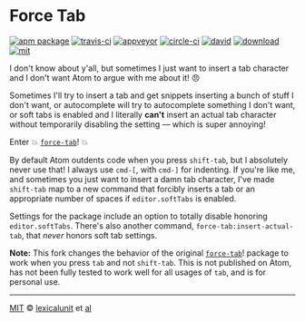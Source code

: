 # Force Tab

[![apm package][apm-ver-link]][releases]
[![travis-ci][travis-ci-badge]][travis-ci]
[![appveyor][appveyor-badge]][appveyor]
[![circle-ci][circle-ci-badge]][circle-ci]
[![david][david-badge]][david]
[![download][dl-badge]][apm-pkg-link]
[![mit][mit-badge]][mit]

I don't know about y'all, but sometimes I just want to insert a tab character and I don't want Atom
to argue with me about it! :angry:

Sometimes I'll try to insert a tab and get snippets inserting a bunch of stuff I don't want, or
autocomplete will try to autocomplete something I don't want, or soft tabs is enabled and I
literally **can't** insert an actual tab character without temporarily disabling the setting &mdash;
which is super annoying!

Enter :boom: [`force-tab`](https://atom.io/packages/force-tab)! :boom:

By default Atom outdents code when you press `shift-tab`, but I absolutely never use that! I always
use `cmd-[`, with `cmd-]` for indenting. If you're like me, and sometimes you just want to insert a
damn tab character, I've made `shift-tab` map to a new command that forcibly inserts a tab or an
appropriate number of spaces if `editor.softTabs` is enabled.

Settings for the package include an option to totally disable honoring `editor.softTabs`. There's
also another command, `force-tab:insert-actual-tab`, that _never_ honors soft tab settings.

**Note:** This fork changes the behavior of the original [`force-tab`](https://atom.io/packages/force-tab)! package to work when you press 
`tab` and not `shift-tab`. This is not published on Atom, has not been fully tested to work well for all usages of `tab`, and is for personal use.

---

[MIT][mit] © [lexicalunit][author] et [al][contributors]

[mit]:              http://opensource.org/licenses/MIT
[author]:           http://github.com/lexicalunit
[contributors]:     https://github.com/lexicalunit/force-tab/graphs/contributors
[releases]:         https://github.com/lexicalunit/force-tab/releases
[mit-badge]:        https://img.shields.io/apm/l/force-tab.svg
[apm-pkg-link]:     https://atom.io/packages/force-tab
[apm-ver-link]:     https://img.shields.io/apm/v/force-tab.svg
[dl-badge]:         http://img.shields.io/apm/dm/force-tab.svg
[travis-ci-badge]:  https://travis-ci.org/lexicalunit/force-tab.svg?branch=master
[travis-ci]:        https://travis-ci.org/lexicalunit/force-tab
[appveyor]:         https://ci.appveyor.com/project/lexicalunit/force-tab?branch=master
[appveyor-badge]:   https://ci.appveyor.com/api/projects/status/xt11sc0u7qd4tx0m/branch/master?svg=true
[circle-ci]:        https://circleci.com/gh/lexicalunit/force-tab/tree/master
[circle-ci-badge]:  https://circleci.com/gh/lexicalunit/force-tab/tree/master.svg?style=shield
[david-badge]:      https://david-dm.org/lexicalunit/force-tab.svg
[david]:            https://david-dm.org/lexicalunit/force-tab
